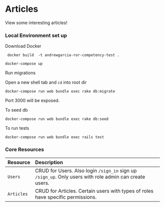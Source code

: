 # Articles

View some interesting articles!

### Local Environment set up



Download Docker

` docker build  -t andrewgarcia-ror-competency-test .`

```docker-compose up```

Run migrations

Open a new shell tab and `cd` into root dir

`docker-compose run web bundle exec rake db:migrate`

Port 3000 will be exposed.

To seed db

`docker-compose run web bundle exec rake db:seed`

To run tests

`docker-compose run web bundle exec rails test`


### Core Resources

| Resource  | Description |
| :--- | :--- |
| `Users` |  CRUD for Users. Also login `/sign_in` sign up `/sign_up`. Only users with role admin can create users. |
| `Articles` |  CRUD for Articles.  Certain users with types of roles have specific permissions. |
